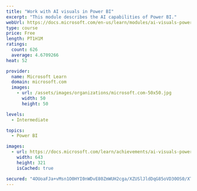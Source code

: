 ```yaml
---
title: "Work with AI visuals in Power BI"
excerpt: "This module describes the AI capabilities of Power BI."
webUrl: https://docs.microsoft.com/en-us/learn/modules/ai-visuals-power-bi/
type: course
price: Free
length: PT1H1M
ratings:
  count: 626
  average: 4.6709266
heat: 52

provider:
  name: Microsoft Learn
  domain: microsoft.com
  images:
    - url: /assets/images/organizations/microsoft.com-50x50.jpg
      width: 50
      height: 50

levels:
  - Intermediate

topics:
  - Power BI

images:
  - url: https://docs.microsoft.com/learn/achievements/ai-visuals-power-bi-social.png
    width: 643
    height: 321
    isCached: true

secured: "4OUoaFJa+vMsn1O0HYI0nWDvE80ZmWUH2cga/XZUSlJldDqG85oVD30OS0/XTqHgx/iH/UulN+9wpsT0cjUq9PYhQyiTnWIythAe4hOi08uNsvhFrRl1EL8zsJ5a5VUaHX33Un2QsPEUaoJlfgNMIR96Ox6fu9vg8GjnmrB8PNuxK4nC1fex3sJHAgbc4f5FQRltwTXJ/n+Vc9w9flvtrDEIcSz+29Sj4wx28jaVjnMihW/qLsoTbYECEi9ss+TzXlPaup9NJqpVj1S8jOPKwtywGk0LTM+NLaW3rZhbAoZ21sHaC47jaoclijtvZt2rL1MZQvxZlygPNhrYcmOqDHANIY1tAR3TFBEM+KE5N7PP+8duh9k2zGQ3g63yCk5muEnegidUZTNOMLGyHp/zYCix+fKwWUWCrVhUZsrL4Pk=;+aOgfyFnW+FvXVNFHXrtEQ=="
---
```


